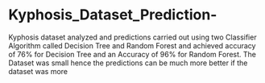 # Kyphosis_Dataset_Prediction-
Kyphosis dataset analyzed and predictions carried out using two Classifier Algorithm called Decision Tree and Random Forest and achieved accuracy of 76% for Decision Tree and an Accuracy of 96% for Random Forest. The Dataset was small hence the predictions can be much more better if the dataset was more
